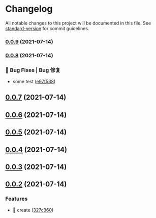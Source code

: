 # Changelog

All notable changes to this project will be documented in this file. See [standard-version](https://github.com/conventional-changelog/standard-version) for commit guidelines.

### [0.0.9](https://github.com/weekitmo/vite-vue3/compare/v0.0.8...v0.0.9) (2021-07-14)

### [0.0.8](https://github.com/weekitmo/vite-vue3/compare/v0.0.7...v0.0.8) (2021-07-14)


### 🐛 Bug Fixes | Bug 修复

* some test ([e97f538](https://github.com/weekitmo/vite-vue3/commit/e97f5385ec0711c95bf902f04202fe4613c81553))

## [0.0.7](https://github.com/weekitmo/vite-vue3/compare/v0.0.6...v0.0.7) (2021-07-14)



## [0.0.6](https://github.com/weekitmo/vite-vue3/compare/v0.0.5...v0.0.6) (2021-07-14)



## [0.0.5](https://github.com/weekitmo/vite-vue3/compare/v0.0.4...v0.0.5) (2021-07-14)



## [0.0.4](https://github.com/weekitmo/vite-vue3/compare/v0.0.3...v0.0.4) (2021-07-14)



## [0.0.3](https://github.com/weekitmo/vite-vue3/compare/v0.0.2...v0.0.3) (2021-07-14)



## [0.0.2](https://github.com/weekitmo/vite-vue3/compare/327c360bc556220ebec9c5fbb001ac3bf0d6d5ee...v0.0.2) (2021-07-14)


### Features

* :tada: create ([327c360](https://github.com/weekitmo/vite-vue3/commit/327c360bc556220ebec9c5fbb001ac3bf0d6d5ee))
